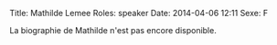 Title: Mathilde Lemee
Roles: speaker
Date: 2014-04-06 12:11
Sexe: F

La biographie de Mathilde n'est pas encore disponible.

